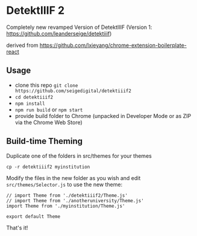 # DetektIIIF 2

Completely new revamped Version of DetektIIIF (Version 1: https://github.com/leanderseige/detektiiif)

derived from https://github.com/lxieyang/chrome-extension-boilerplate-react


## Usage

* clone this repo ```git clone https://github.com/seigedigital/detektiiif2```
* ```cd detektiiif2```
* ```npm install```
* ```npm run build``` or ```npm start```
* provide build folder to Chrome (unpacked in Developer Mode or as ZIP via the Chrome Web Store)

## Build-time Theming

Duplicate one of the folders in src/themes for your themes
```
cp -r detektiiif2 myinstitution
```
Modify the files in the new folder as you wish and edit ```src/themes/Selector.js``` to use the new theme:
```
// import Theme from './detektiiif2/Theme.js'
// import Theme from './anotheruniversity/Theme.js'
import Theme from './myinstitution/Theme.js'

export default Theme
```
That's it!
